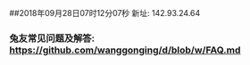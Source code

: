 ##2018年09月28日07时12分07秒 新址: 142.93.24.64
### 兔友常见问题及解答: https://github.com/wanggonging/d/blob/w/FAQ.md
